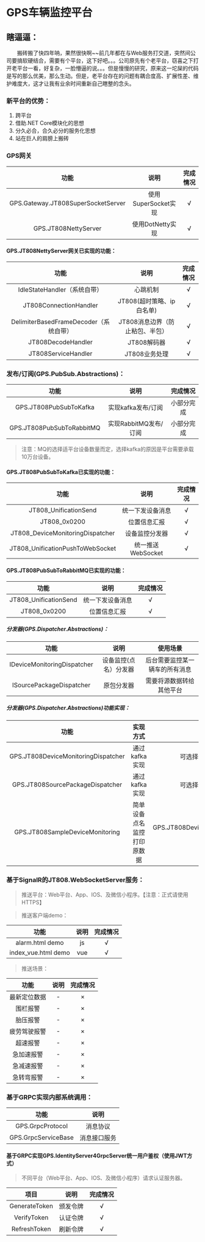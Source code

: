 # GPS车辆监控平台

## 瞎逼逼：

&emsp;&emsp;搬砖搬了快四年呐，果然很快啊~~前几年都在与Web服务打交道，突然间公司要搞软硬结合，需要有个平台，这下好吧。。。公司原先有个老平台，窃喜之下打开老平台一看，好复杂，一脸懵逼的说。。。但是慢慢的研究，原来这一坨屎的代码是写的那么优美，那么生动。但是，老平台存在的问题有耦合度高、扩展性差、维护难度大，这才让我有业余时间重新自己瞎整的念头。

### 新平台的优势：

1. 跨平台
2. 借助.NET Core模块化的思想
3. 分久必合，合久必分的服务化思想
4. 站在巨人的肩膀上搬砖

### GPS网关

| 功能 | 说明 | 完成情况 |
|:-------:|:-------:|:-------:|
| GPS.Gateway.JT808SuperSocketServer | 使用SuperSocket实现 | √ |
| GPS.JT808NettyServer| 使用DotNetty实现 | √ |

#### GPS.JT808NettyServer网关已实现的功能：

| 功能 | 说明 | 完成情况 |
|:-------:|:-------:|:-------:|
| IdleStateHandler（系统自带） | 心跳机制 | √ |
| JT808ConnectionHandler | JT808(超时策略、ip白名单) | √ |
| DelimiterBasedFrameDecoder（系统自带） | JT808消息边界（防止粘包、半包） | √ |
| JT808DecodeHandler | JT808解码器 | √ |
| JT808ServiceHandler | JT808业务处理 | √ |

### 发布/订阅(GPS.PubSub.Abstractions)：

| 功能 | 说明 | 完成情况 |
|:-------:|:-------:|:-------:|
| GPS.JT808PubSubToKafka | 实现kafka发布/订阅 | 小部分完成 |
| GPS.JT808PubSubToRabbitMQ | 实现RabbitMQ发布/订阅 | 小部分完成 |

> 注意：MQ的选择适平台设备数量而定，选择kafka的原因是平台需要承载10万台设备。

#### GPS.JT808PubSubToKafka已实现的功能：

| 功能 | 说明 | 完成情况 |
|:-------:|:-------:|:-------:|
| JT808_UnificationSend | 统一下发设备消息 | √ |
| JT808_0x0200 | 位置信息汇报 | √ |
| JT808_DeviceMonitoringDispatcher| 设备监控分发器 | √ |
| JT808_UnificationPushToWebSocket| 统一推送WebSocket | √ |

#### GPS.JT808PubSubToRabbitMQ已实现的功能：

| 功能 | 说明 | 完成情况 |
|:-------:|:-------:|:-------:|
| JT808_UnificationSend | 统一下发设备消息 | √ |
| JT808_0x0200 | 位置信息汇报 | √ |

##### 分发器(GPS.Dispatcher.Abstractions)：

| 功能 | 说明 | 使用场景 |
|:-------:|:-------:|:-------:|
| IDeviceMonitoringDispatcher | 设备监控(点名）分发器 | 后台需要监控某一辆车的所有消息 |
| ISourcePackageDispatcher | 原包分发器 | 需要将源数据转给其他平台 |

##### 分发器(GPS.Dispatcher.Abstractions)功能实现：

| 功能 | 实现方式 | 备注 |
|:-------:|:-------:|:-------:|
| GPS.JT808DeviceMonitoringDispatcher | 通过kafka实现 | 可选择合适的方式实现 |
| GPS.JT808SourcePackageDispatcher | 通过kafka实现 | 可选择合适的方式实现 |
| GPS.JT808SampleDeviceMonitoring | 简单设备点名监控打印原数据 | GPS.JT808DeviceMonitoringDispatcher 消费者 |

### 基于SignalR的JT808.WebSocketServer服务：

> 推送平台：Web平台、App、IOS、及微信小程序。【注意：正式请使用HTTPS】

> 推送客户端demo：

| 功能 | 说明 | 完成情况 |
|:-------:|:-------:|:-------:|
| alarm.html demo| js | √ |
| index_vue.html demo| vue | √ |

> 推送场景：

| 功能 | 说明 | 完成情况 |
|:-------:|:-------:|:-------:|
| 最新定位数据 | - | × |
| 围栏报警 | - | × |
| 胎压报警 | - | × |
| 疲劳驾驶报警 | - | × |
| 超速报警 | - | × |
| 急加速报警 | - | × |
| 急减速报警 | - | × |
| 急转弯报警 | - | × |

### 基于GRPC实现内部系统调用：

| 功能 | 说明 |
|:-------:|:-------:|
| GPS.GrpcProtocol | 消息协议 |
| GPS.GrpcServiceBase | 消息接口服务 |

#### 基于GRPC实现GPS.IdentityServer4GrpcServer统一用户鉴权（使用JWT方式）

> 不同平台（Web平台、App、IOS、及微信小程序）请求认证服务器。

| 项目 | 说明 | 完成情况 |
|:-------:|:-------:|:-------:|
| GenerateToken | 颁发令牌 | √ |
| VerifyToken  | 认证令牌 | √ |
| RefreshToken | 刷新令牌 | √ |